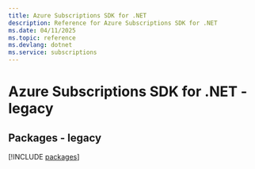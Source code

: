 ```yaml
---
title: Azure Subscriptions SDK for .NET
description: Reference for Azure Subscriptions SDK for .NET
ms.date: 04/11/2025
ms.topic: reference
ms.devlang: dotnet
ms.service: subscriptions
---
```

# Azure Subscriptions SDK for .NET - legacy
## Packages - legacy
[!INCLUDE [packages](subscriptions-index.md)]